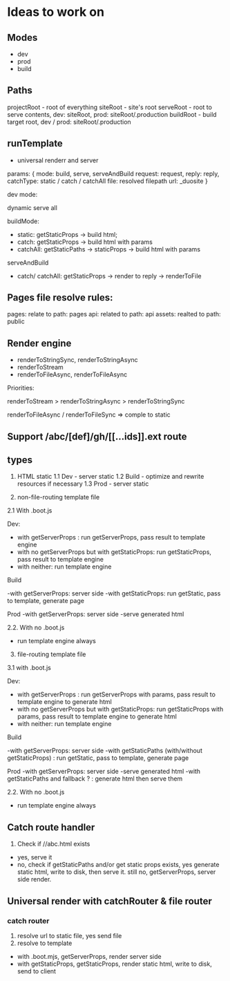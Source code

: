 # Ideas to work on

## Modes

- dev
- prod
- build

## Paths

projectRoot - root of everything
siteRoot - site's root
serveRoot - root to serve contents, dev: siteRoot, prod: siteRoot/.production
buildRoot - build target root, dev / prod: siteRoot/.production

## runTemplate

- universal renderr and server

params: {
    mode: build, serve, serveAndBuild
    request: request,
    reply: reply,
    catchType: static / catch / catchAll
    file: resolved filepath
    url:
    _duosite
}

dev mode:

dynamic serve all

buildMode:
- static: getStaticProps -> build html;
- catch: getStaticProps -> build html with params
- catchAll: getStaticPaths -> staticProps -> build html with params

serveAndBuild
- catch/ catchAll: getStaticProps -> render to reply -> renderToFile


## Pages file resolve rules:

pages: relate to path: pages
api: related to path: api
assets: realted to path: public

## Render engine

- renderToStringSync, renderToStringAsync
- renderToStream
- renderToFileAsync, renderToFileAsync

Priorities:

renderToStream > renderToStringAsync > renderToStringSync

renderToFileAsync / renderToFileSync => comple to static

## Support /abc/[def]/gh/[[...ids]].ext route

## types
1. HTML static
1.1 Dev - server static
1.2 Build - optimize and rewrite resources if necessary
1.3 Prod - server static

2. non-file-routing template file

2.1 With .boot.js

Dev:

- with getServerProps : run getServerProps, pass result to template engine
- with no getServerProps but with getStaticProps: run getStaticProps, pass result to template engine
- with neither: run template engine

Build

-with getServerProps: server side
-with getStaticProps: run getStatic, pass to template, generate page

Prod
-with getServerProps: server side
-serve generated html

2.2. With no .boot.js
- run template engine always

3. file-routing template file

3.1 with .boot.js


Dev:

- with getServerProps : run getServerProps with params, pass result to template engine to generate html
- with no getServerProps but with getStaticProps: run getStaticProps with params, pass result to template engine to generate html
- with neither: run template engine

Build

-with getServerProps: server side
-with getStaticPaths (with/without getStaticProps) : run getStatic, pass to template, generate page

Prod
-with getServerProps: server side
-serve generated html
-with getStaticPaths and fallback ? : generate html then serve them

2.2. With no .boot.js
- run template engine always

## Catch route handler

1. Check if /<segments>/abc.html exists
- yes, serve it
- no, check if getStaticPaths and/or get static props exists, yes generate static html, write to disk, then serve it. still no, getServerProps, server side render.

## Universal render with catchRouter & file router

### catch router

1. resolve url to static file, yes send file
2. resolve to template
- with .boot.mjs, getServerProps, render server side
- with getStaticProps, getStaticProps, render static html, write to disk, send to client
